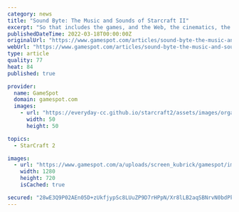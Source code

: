 ```yaml
---
category: news
title: "Sound Byte: The Music and Sounds of Starcraft II"
excerpt: "So that includes the games, and the Web, the cinematics, the trailers, and what have you. So Starcraft II has been on my radar ever since I started here, and each game has had its time to kind of ..."
publishedDateTime: 2022-03-18T00:00:00Z
originalUrl: "https://www.gamespot.com/articles/sound-byte-the-music-and-sounds-of-starcraft-ii/1100-6273407/"
webUrl: "https://www.gamespot.com/articles/sound-byte-the-music-and-sounds-of-starcraft-ii/1100-6273407/"
type: article
quality: 77
heat: 84
published: true

provider:
  name: GameSpot
  domain: gamespot.com
  images:
    - url: "https://everyday-cc.github.io/starcraft2/assets/images/organizations/gamespot.com-50x50.jpg"
      width: 50
      height: 50

topics:
  - StarCraft 2

images:
  - url: "https://www.gamespot.com/a/uploads/screen_kubrick/gamespot/images/2010/209/1547948-939643_20100729_016.jpg"
    width: 1280
    height: 720
    isCached: true

secured: "28wE3Q9P02AEn05D+zUkfjypSc8LUuZP9D7rHPpN/Xr8lLB2aqSBNrvN0bdPkMnBKNJqePZXld254ZVi2r+smXuqh30zGli7ykXCCm+CslpL4gpk3ktmW7ktxI9QSKHKtNnWRKUqCH/3pZx1tql59kyYYmzoWvaaRgC9nWl7FMaSjM1F/1fon8z3Q4Ldwemv6kOuIdhIicoSsZQIKioPjJz3EZhElGsmAoccldBPcG+pVFEDrcpXsRx/qUw/Vr4Oi+Nt7l12hxf53B9nGfD7NC0WhuPh8n23Z/UJfjVSwpj+iaNMS2l4dlfjsC6n2nKcHhacpkJfY70Dpx06eTsJvTfq8pUs7C4hDK6xAvz5pBA=;5F9nzdArFWhm8adPVh4fjQ=="
---
```


